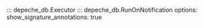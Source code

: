 ::: depeche_db.Executor
::: depeche_db.RunOnNotification
    options:
      show_signature_annotations: true
